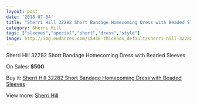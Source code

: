 ```yaml
---
layout: post
date: '2018-07-04'
title: "Sherri Hill 32282 Short Bandage Homecoming Dress with Beaded Sleeves"
category: Sherri Hill
tags: ["sleeves","special","short","dress","style"]
image: http://img.eudances.com/15436-thickbox_default/sherri-hill-32282-short-bandage-homecoming-dress-with-beaded-sleeves.jpg
---
```

Sherri Hill 32282 Short Bandage Homecoming Dress with Beaded Sleeves

On Sales: **$500**
<a href="https://www.eudances.com/en/sherri-hill/4563-sherri-hill-32282-short-bandage-homecoming-dress-with-beaded-sleeves.html"><amp-img layout="responsive" width="600" height="600" src="//img.eudances.com/15436-thickbox_default/sherri-hill-32282-short-bandage-homecoming-dress-with-beaded-sleeves.jpg" alt="Sherri Hill 32282 Short Bandage Homecoming Dress with Beaded Sleeves 0" /></a>
<a href="https://www.eudances.com/en/sherri-hill/4563-sherri-hill-32282-short-bandage-homecoming-dress-with-beaded-sleeves.html"><amp-img layout="responsive" width="600" height="600" src="//img.eudances.com/15438-thickbox_default/sherri-hill-32282-short-bandage-homecoming-dress-with-beaded-sleeves.jpg" alt="Sherri Hill 32282 Short Bandage Homecoming Dress with Beaded Sleeves 1" /></a>
<a href="https://www.eudances.com/en/sherri-hill/4563-sherri-hill-32282-short-bandage-homecoming-dress-with-beaded-sleeves.html"><amp-img layout="responsive" width="600" height="600" src="//img.eudances.com/15437-thickbox_default/sherri-hill-32282-short-bandage-homecoming-dress-with-beaded-sleeves.jpg" alt="Sherri Hill 32282 Short Bandage Homecoming Dress with Beaded Sleeves 2" /></a>

Buy it: [Sherri Hill 32282 Short Bandage Homecoming Dress with Beaded Sleeves](https://www.eudances.com/en/sherri-hill/4563-sherri-hill-32282-short-bandage-homecoming-dress-with-beaded-sleeves.html "Sherri Hill 32282 Short Bandage Homecoming Dress with Beaded Sleeves")

View more: [Sherri Hill](https://www.eudances.com/en/80-Sherri-Hill "Sherri Hill")